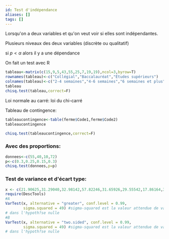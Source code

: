 ```yaml
---
id: Test d'indépendance
aliases: []
tags: []
---
```


Lorsqu'on a deux variables et qu'on veut voir si elles sont indépendantes.

Plusieurs niveaux des deux variables (discrète ou qualitatif)

si $p<\alpha$ alors il y a une dépendance

On fait un test avec R

```r
tableau<-matrix(c(15,9,5,43,55,25,7,19,19),ncol=3,byrow=T)
rownames(tableau)<-c("Collégial","Baccalauréat","Études supérieurs")
colnames(tableau)<-c("2-4 semaines","4-6 semaines","6 semaines et plus")
tableau
chisq.test(tableau,correct=F)

```

Loi normale au carré: loi du chi-carré

Tableau de contingence:

```r
tableaucontingence<-table(ferme$Code1,ferme$Code2)
tableaucontingence

chisq.test(tableaucontingence,correct=F)
```

### Avec des proportions:

```r
donnees<-c(55,40,10,72)
p<-c(0.3,0.25,0.15,0.3)
chisq.test(donnees,p=p)
```

### Test de variance et d'écart type:

```r
x <- c(21.90625,31.29040,32.98142,57.82246,31.65926,29.55542,17.86164,30.16141,51.28263,12.35406,25.09217,33.91287,31.65498,54.91335,31.55975)
require(DescTools)
#A
VarTest(x, alternative = "greater", conf.level = 0.99, 
        sigma.squared = 49) #sigma-squared est la valeur attendue de variance
# dans l'hypoth?se nulle
#B
VarTest(x, alternative = "two.sided", conf.level = 0.99, 
        sigma.squared = 49) #sigma-squared est la valeur attendue de variance
# dans l'hypoth?se nulle
```
